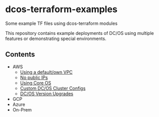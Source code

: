 # dcos-terraform-examples
Some example TF files using dcos-terraform modules

This repository contains example deployments of DC/OS using multiple features or demonstrating special environments.

## Contents

- AWS
    - [Using a default/own VPC](./aws/default-vpc)
    - [No public IPs](./aws/private-subnets)
    - [Using Core OS](./aws/cores)
    - [Custom DC/OS Cluster Configs](./aws/custom-configs)
    - [DC/OS Version Upgrades](./aws/upgrades)
- GCP
- Azure
- On-Prem